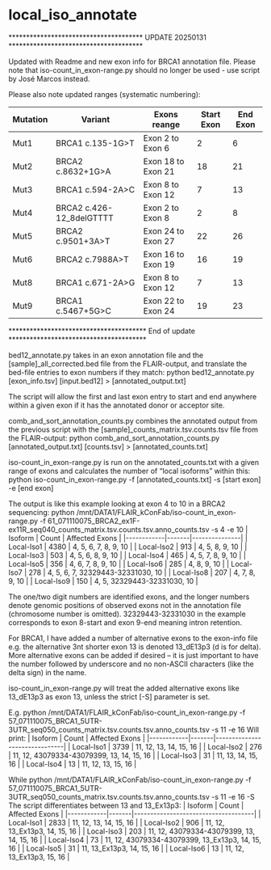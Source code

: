 # local_iso_annotate
************************************** UPDATE 20250131 **************************************

Updated with Readme and new exon info for BRCA1 annotation file.
Please note that iso-count_in_exon-range.py should no longer be used - use script by José Marcos instead.

Please also note updated ranges (systematic numbering):

| Mutation | Variant | Exons reange | Start Exon | End Exon |
|----------|---------|---------------|------------|----------|
| Mut1     | BRCA1 c.135-1G>T  | Exon 2 to Exon 6  | 2  | 6  |
| Mut2     | BRCA2 c.8632+1G>A | Exon 18 to Exon 21 | 18 | 21 |
| Mut3     | BRCA1 c.594-2A>C  | Exon 8 to Exon 12  | 7  | 13 |
| Mut4     | BRCA2 c.426-12_8delGTTTT | Exon 2 to Exon 8  | 2  | 8  |
| Mut5     | BRCA2 c.9501+3A>T | Exon 24 to Exon 27 | 22 | 26 |
| Mut6     | BRCA2 c.7988A>T   | Exon 16 to Exon 19 | 16 | 19 |
| Mut8     | BRCA1 c.671-2A>G  | Exon 8 to Exon 12  | 7  | 13 |
| Mut9     | BRCA1 c.5467+5G>C | Exon 22 to Exon 24 | 19 | 23 |


*************************************** End of update ***************************************


bed12_annotate.py takes in an exon annotation file and the [sample]_all_corrected.bed file from the FLAIR-output, and translate the bed-file entries to exon numbers if they match:
python bed12_annotate.py [exon_info.tsv] [input.bed12] > [annotated_output.txt] 
 
The script will allow the first and last exon entry to start and end anywhere within a given exon if it has the annotated donor or acceptor site.
 
comb_and_sort_annotation_counts.py combines the annotated output from the previous script with the [sample]_counts_matrix.tsv.counts.tsv file from the FLAIR-output:
python comb_and_sort_annotation_counts.py  [annotated_output.txt] [counts.tsv] > [annotated_counts.txt]
 
iso-count_in_exon-range.py is run on the annotated_counts.txt with a given range of exons and calculates the number of “local isoforms” within this:
python iso-count_in_exon-range.py -f [annotated_counts.txt] -s [start exon] -e [end exon]
 
The output is like this example looking at exon 4 to 10 in a BRCA2 sequencing:
python /mnt/DATA1/FLAIR_kConFab/iso-count_in_exon-range.py -f 61_071110075_BRCA2_ex1F-ex11R_seq040_counts_matrix.tsv.counts.tsv.anno_counts.tsv -s 4 -e 10
| Isoform     | Count | Affected Exons |
|------------|-------|---------------|
| Local-Iso1 | 4380  | 4, 5, 6, 7, 8, 9, 10 |
| Local-Iso2 | 913   | 4, 5, 8, 9, 10 |
| Local-Iso3 | 503   | 4, 5, 6, 8, 9, 10 |
| Local-Iso4 | 465   | 4, 5, 7, 8, 9, 10 |
| Local-Iso5 | 356   | 4, 6, 7, 8, 9, 10 |
| Local-Iso6 | 285   | 4, 8, 9, 10 |
| Local-Iso7 | 278   | 4, 5, 6, 7, 32329443-32331030, 10 |
| Local-Iso8 | 207   | 4, 7, 8, 9, 10 |
| Local-Iso9 | 150   | 4, 5, 32329443-32331030, 10 |

 
The one/two digit numbers are identified exons, and the longer numbers denote genomic positions of observed exons not in the annotation file (chromosome number is omitted). 32329443-32331030 in the example corresponds to exon 8-start and exon 9-end meaning intron retention.
 
For BRCA1, I have added a number of alternative exons to the exon-info file e.g. the alternative 3nt shorter exon 13 is denoted 13_dE13p3 (d is for delta). More alternative exons can be added if desired – it is just important to have the number followed by underscore and no non-ASCII characters (like the delta sign) in the name.
 
iso-count_in_exon-range.py will treat the added alternative exons like 13_dE13p3 as exon 13, unless the strict [-S] parameter is set.
 
E.g. python /mnt/DATA1/FLAIR_kConFab/iso-count_in_exon-range.py -f 57_071110075_BRCA1_5UTR-3UTR_seq050_counts_matrix.tsv.counts.tsv.anno_counts.tsv -s 11 -e 16
Will print:
| Isoform     | Count | Affected Exons |
|------------|-------|-------------------------------|
| Local-Iso1 | 3739  | 11, 12, 13, 14, 15, 16 |
| Local-Iso2 | 276   | 11, 12, 43079334-43079399, 13, 14, 15, 16 |
| Local-Iso3 | 31    | 11, 13, 14, 15, 16 |
| Local-Iso4 | 13    | 11, 12, 13, 15, 16 |

While python /mnt/DATA1/FLAIR_kConFab/iso-count_in_exon-range.py -f 57_071110075_BRCA1_5UTR-3UTR_seq050_counts_matrix.tsv.counts.tsv.anno_counts.tsv -s 11 -e 16 -S
The script differentiates between 13 and 13_Ex13p3:
| Isoform     | Count | Affected Exons |
|------------|-------|-------------------------------------|
| Local-Iso1 | 2833  | 11, 12, 13, 14, 15, 16 |
| Local-Iso2 | 906   | 11, 12, 13_Ex13p3, 14, 15, 16 |
| Local-Iso3 | 203   | 11, 12, 43079334-43079399, 13, 14, 15, 16 |
| Local-Iso4 | 73    | 11, 12, 43079334-43079399, 13_Ex13p3, 14, 15, 16 |
| Local-Iso5 | 31    | 11, 13_Ex13p3, 14, 15, 16 |
| Local-Iso6 | 13    | 11, 12, 13_Ex13p3, 15, 16 |

